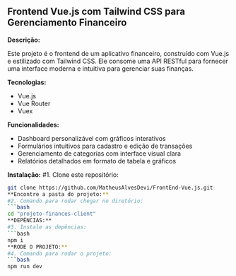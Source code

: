 ## Frontend Vue.js com Tailwind CSS para Gerenciamento Financeiro

**Descrição:**

Este projeto é o frontend de um aplicativo financeiro, construído com Vue.js e estilizado com Tailwind CSS. Ele consome uma API RESTful para fornecer uma interface moderna e intuitiva para gerenciar suas finanças.

**Tecnologias:**
* Vue.js
* Vue Router
* Vuex

**Funcionalidades:**
* Dashboard personalizável com gráficos interativos
* Formulários intuitivos para cadastro e edição de transações
* Gerenciamento de categorias com interface visual clara
* Relatórios detalhados em formato de tabela e gráficos

**Instalação:**
#1. Clone este repositório:
   ```bash
   git clone https://github.com/MatheusAlvesDevi/FrontEnd-Vue.js.git
**Encontre a pasta do projeto:**
#2. Comando para rodar chegar no diretório:
   ```bash
   cd "projeto-finances-client"
   **DEPÊNCIAS:**
#3. Instale as depências:
   ```bash
   npm i
**RODE O PROJETO:**
#4. Comando para rodar o projeto:
   ```bash
   npm run dev
